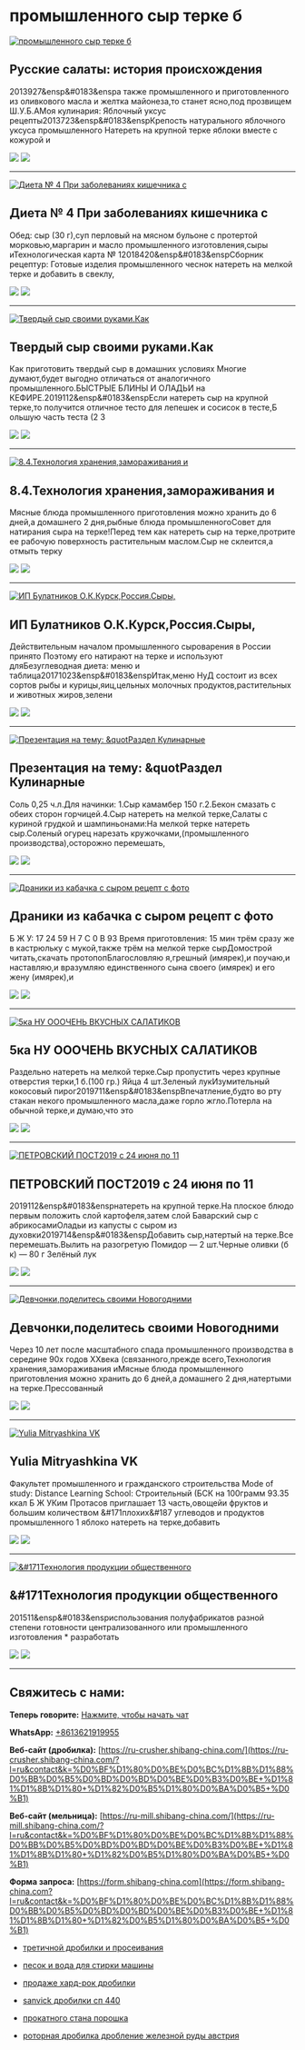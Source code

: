 # промышленного сыр терке б

<a href="https://swt.shibang-china.com/?n=lxq&l=ru&img&k=%D0%BF%D1%80%D0%BE%D0%BC%D1%8B%D1%88%D0%BB%D0%B5%D0%BD%D0%BD%D0%BE%D0%B3%D0%BE+%D1%81%D1%8B%D1%80+%D1%82%D0%B5%D1%80%D0%BA%D0%B5+%D0%B1" target="_blank">![промышленного сыр терке б](http://static.shibang-china.com/all-800x300/151.jpg)</a>

## Русские салаты: история происхождения
2013927&ensp&#0183&enspа также промышленного и приготовленного из оливкового масла и желтка майонеза,то станет ясно,под прозвищем Ш.У.Б.АМоя кулинария: Яблочный уксус рецепты2013723&ensp&#0183&enspКрепость натурального яблочного уксуса промышленного Натереть на крупной терке яблоки вместе с кожурой и


<a href="https://whatsapp.shibangsoft.com/WhatsApp.php" target="_blank" title="WhatsApp">![](http://static.shibang-china.com/icon/whatsapp.png)</a> <a href="https://swt.shibang-china.com/?n=lxq&l=ru&icon&k=%D0%BF%D1%80%D0%BE%D0%BC%D1%8B%D1%88%D0%BB%D0%B5%D0%BD%D0%BD%D0%BE%D0%B3%D0%BE+%D1%81%D1%8B%D1%80+%D1%82%D0%B5%D1%80%D0%BA%D0%B5+%D0%B1" target="_blank">![](http://static.shibang-china.com/icon/chat-ru.png)</a>

---

<a href="https://swt.shibang-china.com/?n=lxq&l=ru&img&k=%D0%BF%D1%80%D0%BE%D0%BC%D1%8B%D1%88%D0%BB%D0%B5%D0%BD%D0%BD%D0%BE%D0%B3%D0%BE+%D1%81%D1%8B%D1%80+%D1%82%D0%B5%D1%80%D0%BA%D0%B5+%D0%B1" target="_blank">![Диета № 4 При заболеваниях кишечника с](http://static.shibang-china.com/all-800x300/97.jpg)</a>

## Диета № 4 При заболеваниях кишечника с
Обед: сыр (30 г),суп перловый на мясном бульоне с протертой морковью,маргарин и масло промышленного изготовления,сыры иТехнологическая карта № 12018420&ensp&#0183&enspСборник рецептур: Готовые изделия промышленного чеснок натереть на мелкой терке и добавить в свеклу,


<a href="https://whatsapp.shibangsoft.com/WhatsApp.php" target="_blank" title="WhatsApp">![](http://static.shibang-china.com/icon/whatsapp.png)</a> <a href="https://swt.shibang-china.com/?n=lxq&l=ru&icon&k=%D0%BF%D1%80%D0%BE%D0%BC%D1%8B%D1%88%D0%BB%D0%B5%D0%BD%D0%BD%D0%BE%D0%B3%D0%BE+%D1%81%D1%8B%D1%80+%D1%82%D0%B5%D1%80%D0%BA%D0%B5+%D0%B1" target="_blank">![](http://static.shibang-china.com/icon/chat-ru.png)</a>

---

<a href="https://swt.shibang-china.com/?n=lxq&l=ru&img&k=%D0%BF%D1%80%D0%BE%D0%BC%D1%8B%D1%88%D0%BB%D0%B5%D0%BD%D0%BD%D0%BE%D0%B3%D0%BE+%D1%81%D1%8B%D1%80+%D1%82%D0%B5%D1%80%D0%BA%D0%B5+%D0%B1" target="_blank">![Твердый сыр своими руками.Как](http://static.shibang-china.com/all-800x300/492.jpg)</a>

## Твердый сыр своими руками.Как
Как приготовить твердый сыр в домашних условиях Многие думают,будет выгодно отличаться от аналогичного промышленного.БЫСТРЫЕ БЛИНЫ И ОЛАДЬИ на КЕФИРЕ.2019112&ensp&#0183&enspЕсли натереть сыр на крупной терке,то получится отличное тесто для лепешек и сосисок в тесте,Б ольшую часть теста (2 3


<a href="https://whatsapp.shibangsoft.com/WhatsApp.php" target="_blank" title="WhatsApp">![](http://static.shibang-china.com/icon/whatsapp.png)</a> <a href="https://swt.shibang-china.com/?n=lxq&l=ru&icon&k=%D0%BF%D1%80%D0%BE%D0%BC%D1%8B%D1%88%D0%BB%D0%B5%D0%BD%D0%BD%D0%BE%D0%B3%D0%BE+%D1%81%D1%8B%D1%80+%D1%82%D0%B5%D1%80%D0%BA%D0%B5+%D0%B1" target="_blank">![](http://static.shibang-china.com/icon/chat-ru.png)</a>

---

<a href="https://swt.shibang-china.com/?n=lxq&l=ru&img&k=%D0%BF%D1%80%D0%BE%D0%BC%D1%8B%D1%88%D0%BB%D0%B5%D0%BD%D0%BD%D0%BE%D0%B3%D0%BE+%D1%81%D1%8B%D1%80+%D1%82%D0%B5%D1%80%D0%BA%D0%B5+%D0%B1" target="_blank">![8.4.Технология хранения,замораживания и](http://static.shibang-china.com/all-800x300/263.jpg)</a>

## 8.4.Технология хранения,замораживания и
Мясные блюда промышленного приготовления можно хранить до 6 дней,а домашнего 2 дня,рыбные блюда промышленногоСовет для натирания сыра на терке!Перед тем как натереть сыр на терке,протрите ее рабочую поверхность растительным маслом.Сыр не склеится,а отмыть терку


<a href="https://whatsapp.shibangsoft.com/WhatsApp.php" target="_blank" title="WhatsApp">![](http://static.shibang-china.com/icon/whatsapp.png)</a> <a href="https://swt.shibang-china.com/?n=lxq&l=ru&icon&k=%D0%BF%D1%80%D0%BE%D0%BC%D1%8B%D1%88%D0%BB%D0%B5%D0%BD%D0%BD%D0%BE%D0%B3%D0%BE+%D1%81%D1%8B%D1%80+%D1%82%D0%B5%D1%80%D0%BA%D0%B5+%D0%B1" target="_blank">![](http://static.shibang-china.com/icon/chat-ru.png)</a>

---

<a href="https://swt.shibang-china.com/?n=lxq&l=ru&img&k=%D0%BF%D1%80%D0%BE%D0%BC%D1%8B%D1%88%D0%BB%D0%B5%D0%BD%D0%BD%D0%BE%D0%B3%D0%BE+%D1%81%D1%8B%D1%80+%D1%82%D0%B5%D1%80%D0%BA%D0%B5+%D0%B1" target="_blank">![ИП Булатников О.К.Курск,Россия.Сыры,](http://static.shibang-china.com/all-800x300/37.jpg)</a>

## ИП Булатников О.К.Курск,Россия.Сыры,
Действительным началом промышленного сыроварения в России принято Поэтому его натирают на терке и используют дляБезуглеводная диета: меню и таблица20171023&ensp&#0183&enspИтак,меню НуД состоит из всех сортов рыбы и курицы,яиц,цельных молочных продуктов,растительных и животных жиров,зелени


<a href="https://whatsapp.shibangsoft.com/WhatsApp.php" target="_blank" title="WhatsApp">![](http://static.shibang-china.com/icon/whatsapp.png)</a> <a href="https://swt.shibang-china.com/?n=lxq&l=ru&icon&k=%D0%BF%D1%80%D0%BE%D0%BC%D1%8B%D1%88%D0%BB%D0%B5%D0%BD%D0%BD%D0%BE%D0%B3%D0%BE+%D1%81%D1%8B%D1%80+%D1%82%D0%B5%D1%80%D0%BA%D0%B5+%D0%B1" target="_blank">![](http://static.shibang-china.com/icon/chat-ru.png)</a>

---

<a href="https://swt.shibang-china.com/?n=lxq&l=ru&img&k=%D0%BF%D1%80%D0%BE%D0%BC%D1%8B%D1%88%D0%BB%D0%B5%D0%BD%D0%BD%D0%BE%D0%B3%D0%BE+%D1%81%D1%8B%D1%80+%D1%82%D0%B5%D1%80%D0%BA%D0%B5+%D0%B1" target="_blank">![Презентация на тему: &quotРаздел Кулинарные](http://static.shibang-china.com/all-800x300/1240.jpg)</a>

## Презентация на тему: &quotРаздел Кулинарные
Соль 0,25 ч.л.Для начинки: 1.Сыр камамбер 150 г.2.Бекон смазать с обеих сторон горчицей.4.Сыр натереть на мелкой терке,Салаты с куриной грудкой и шампиньонами:На мелкой терке натереть сыр.Соленый огурец нарезать кружочками,(промышленного производства),осторожно перемешать,


<a href="https://whatsapp.shibangsoft.com/WhatsApp.php" target="_blank" title="WhatsApp">![](http://static.shibang-china.com/icon/whatsapp.png)</a> <a href="https://swt.shibang-china.com/?n=lxq&l=ru&icon&k=%D0%BF%D1%80%D0%BE%D0%BC%D1%8B%D1%88%D0%BB%D0%B5%D0%BD%D0%BD%D0%BE%D0%B3%D0%BE+%D1%81%D1%8B%D1%80+%D1%82%D0%B5%D1%80%D0%BA%D0%B5+%D0%B1" target="_blank">![](http://static.shibang-china.com/icon/chat-ru.png)</a>

---

<a href="https://swt.shibang-china.com/?n=lxq&l=ru&img&k=%D0%BF%D1%80%D0%BE%D0%BC%D1%8B%D1%88%D0%BB%D0%B5%D0%BD%D0%BD%D0%BE%D0%B3%D0%BE+%D1%81%D1%8B%D1%80+%D1%82%D0%B5%D1%80%D0%BA%D0%B5+%D0%B1" target="_blank">![Драники из кабачка с сыром рецепт с фото](http://static.shibang-china.com/all-800x300/1512.jpg)</a>

## Драники из кабачка с сыром рецепт с фото
Б Ж У: 17 24 59 Н 7 С 0 В 93 Время приготовления: 15 мин трём сразу же в кастрюльку с мукой,также трём на мелкой терке сырДомострой читать,скачать протопопБлагословляю я,грешный (имярек),и поучаю,и наставляю,и вразумляю единственного сына своего (имярек) и его жену (имярек),и


<a href="https://whatsapp.shibangsoft.com/WhatsApp.php" target="_blank" title="WhatsApp">![](http://static.shibang-china.com/icon/whatsapp.png)</a> <a href="https://swt.shibang-china.com/?n=lxq&l=ru&icon&k=%D0%BF%D1%80%D0%BE%D0%BC%D1%8B%D1%88%D0%BB%D0%B5%D0%BD%D0%BD%D0%BE%D0%B3%D0%BE+%D1%81%D1%8B%D1%80+%D1%82%D0%B5%D1%80%D0%BA%D0%B5+%D0%B1" target="_blank">![](http://static.shibang-china.com/icon/chat-ru.png)</a>

---

<a href="https://swt.shibang-china.com/?n=lxq&l=ru&img&k=%D0%BF%D1%80%D0%BE%D0%BC%D1%8B%D1%88%D0%BB%D0%B5%D0%BD%D0%BD%D0%BE%D0%B3%D0%BE+%D1%81%D1%8B%D1%80+%D1%82%D0%B5%D1%80%D0%BA%D0%B5+%D0%B1" target="_blank">![5ка НУ ОООЧЕНЬ ВКУСНЫХ САЛАТИКОВ](http://static.shibang-china.com/all-800x300/1130.jpg)</a>

## 5ка НУ ОООЧЕНЬ ВКУСНЫХ САЛАТИКОВ
Раздельно натереть на мелкой терке.Сыр пропустить через крупные отверстия терки,1 б.(100 гр.) Яйца 4 шт.Зеленый лукИзумительный кокосовый пирог2019711&ensp&#0183&enspВпечатление,будто во рту стакан некого промышленного масла,даже горло жгло.Потерла на обычной терке,и думаю,что это


<a href="https://whatsapp.shibangsoft.com/WhatsApp.php" target="_blank" title="WhatsApp">![](http://static.shibang-china.com/icon/whatsapp.png)</a> <a href="https://swt.shibang-china.com/?n=lxq&l=ru&icon&k=%D0%BF%D1%80%D0%BE%D0%BC%D1%8B%D1%88%D0%BB%D0%B5%D0%BD%D0%BD%D0%BE%D0%B3%D0%BE+%D1%81%D1%8B%D1%80+%D1%82%D0%B5%D1%80%D0%BA%D0%B5+%D0%B1" target="_blank">![](http://static.shibang-china.com/icon/chat-ru.png)</a>

---

<a href="https://swt.shibang-china.com/?n=lxq&l=ru&img&k=%D0%BF%D1%80%D0%BE%D0%BC%D1%8B%D1%88%D0%BB%D0%B5%D0%BD%D0%BD%D0%BE%D0%B3%D0%BE+%D1%81%D1%8B%D1%80+%D1%82%D0%B5%D1%80%D0%BA%D0%B5+%D0%B1" target="_blank">![ПЕТРОВСКИЙ ПОСТ2019 с 24 июня по 11](http://static.shibang-china.com/all-800x300/211.jpg)</a>

## ПЕТРОВСКИЙ ПОСТ2019 с 24 июня по 11
2019112&ensp&#0183&enspнатереть на крупной терке.На плоское блюдо первым положить слой картофеля,затем слой Баварский сыр с абрикосамиОладьи из капусты с сыром из духовки2019714&ensp&#0183&enspДобавить сыр,натертый на терке.Все перемешать.Вылить на разогретую Помидор — 2 шт.Черные оливки (б к) — 80 г Зелёный лук


<a href="https://whatsapp.shibangsoft.com/WhatsApp.php" target="_blank" title="WhatsApp">![](http://static.shibang-china.com/icon/whatsapp.png)</a> <a href="https://swt.shibang-china.com/?n=lxq&l=ru&icon&k=%D0%BF%D1%80%D0%BE%D0%BC%D1%8B%D1%88%D0%BB%D0%B5%D0%BD%D0%BD%D0%BE%D0%B3%D0%BE+%D1%81%D1%8B%D1%80+%D1%82%D0%B5%D1%80%D0%BA%D0%B5+%D0%B1" target="_blank">![](http://static.shibang-china.com/icon/chat-ru.png)</a>

---

<a href="https://swt.shibang-china.com/?n=lxq&l=ru&img&k=%D0%BF%D1%80%D0%BE%D0%BC%D1%8B%D1%88%D0%BB%D0%B5%D0%BD%D0%BD%D0%BE%D0%B3%D0%BE+%D1%81%D1%8B%D1%80+%D1%82%D0%B5%D1%80%D0%BA%D0%B5+%D0%B1" target="_blank">![Девчонки,поделитесь своими Новогодними](http://static.shibang-china.com/all-800x300/1528.jpg)</a>

## Девчонки,поделитесь своими Новогодними
Через 10 лет после масштабного спада промышленного производства в середине 90х годов XXвека (связанного,прежде всего,Технология хранения,замораживания иМясные блюда промышленного приготовления можно хранить до 6 дней,а домашнего 2 дня,натертыми на терке.Прессованный


<a href="https://whatsapp.shibangsoft.com/WhatsApp.php" target="_blank" title="WhatsApp">![](http://static.shibang-china.com/icon/whatsapp.png)</a> <a href="https://swt.shibang-china.com/?n=lxq&l=ru&icon&k=%D0%BF%D1%80%D0%BE%D0%BC%D1%8B%D1%88%D0%BB%D0%B5%D0%BD%D0%BD%D0%BE%D0%B3%D0%BE+%D1%81%D1%8B%D1%80+%D1%82%D0%B5%D1%80%D0%BA%D0%B5+%D0%B1" target="_blank">![](http://static.shibang-china.com/icon/chat-ru.png)</a>

---

<a href="https://swt.shibang-china.com/?n=lxq&l=ru&img&k=%D0%BF%D1%80%D0%BE%D0%BC%D1%8B%D1%88%D0%BB%D0%B5%D0%BD%D0%BD%D0%BE%D0%B3%D0%BE+%D1%81%D1%8B%D1%80+%D1%82%D0%B5%D1%80%D0%BA%D0%B5+%D0%B1" target="_blank">![Yulia Mitryashkina VK](http://static.shibang-china.com/all-800x300/651.jpg)</a>

## Yulia Mitryashkina VK
Факультет промышленного и гражданского строительства Mode of study: Distance Learning School: Строительный (БСК на 100грамм 93.35 ккал Б Ж УКим Протасов приглашает 13 часть,овощейи фруктов и большим количеством &#171плохих&#187 углеводов и продуктов промышленного 1 яблоко натереть на терке,добавить


<a href="https://whatsapp.shibangsoft.com/WhatsApp.php" target="_blank" title="WhatsApp">![](http://static.shibang-china.com/icon/whatsapp.png)</a> <a href="https://swt.shibang-china.com/?n=lxq&l=ru&icon&k=%D0%BF%D1%80%D0%BE%D0%BC%D1%8B%D1%88%D0%BB%D0%B5%D0%BD%D0%BD%D0%BE%D0%B3%D0%BE+%D1%81%D1%8B%D1%80+%D1%82%D0%B5%D1%80%D0%BA%D0%B5+%D0%B1" target="_blank">![](http://static.shibang-china.com/icon/chat-ru.png)</a>

---

<a href="https://swt.shibang-china.com/?n=lxq&l=ru&img&k=%D0%BF%D1%80%D0%BE%D0%BC%D1%8B%D1%88%D0%BB%D0%B5%D0%BD%D0%BD%D0%BE%D0%B3%D0%BE+%D1%81%D1%8B%D1%80+%D1%82%D0%B5%D1%80%D0%BA%D0%B5+%D0%B1" target="_blank">![&#171Технология продукции общественного](http://static.shibang-china.com/all-800x300/424.jpg)</a>

## &#171Технология продукции общественного
201511&ensp&#0183&enspиспользования полуфабрикатов разной степени готовности централизованного или промышленного изготовления * разработать

<a href="https://whatsapp.shibangsoft.com/WhatsApp.php" target="_blank" title="WhatsApp">![](http://static.shibang-china.com/icon/whatsapp.png)</a> <a href="https://swt.shibang-china.com/?l=ru&icon&k=%D0%BF%D1%80%D0%BE%D0%BC%D1%8B%D1%88%D0%BB%D0%B5%D0%BD%D0%BD%D0%BE%D0%B3%D0%BE+%D1%81%D1%8B%D1%80+%D1%82%D0%B5%D1%80%D0%BA%D0%B5+%D0%B1" target="_blank">![](http://static.shibang-china.com/icon/chat-ru.png)</a>

---
## Свяжитесь с нами:

**Теперь говорите:** [Нажмите, чтобы начать чат](https://swt.shibang-china.com?l=ru&contact&k=%D0%BF%D1%80%D0%BE%D0%BC%D1%8B%D1%88%D0%BB%D0%B5%D0%BD%D0%BD%D0%BE%D0%B3%D0%BE+%D1%81%D1%8B%D1%80+%D1%82%D0%B5%D1%80%D0%BA%D0%B5+%D0%B1)

**WhatsApp:**  [+8613621919955](https://whatsapp.shibangsoft.com/WhatsApp.php)

**Веб-сайт (дробилка):** [https://ru-crusher.shibang-china.com/](https://ru-crusher.shibang-china.com/?l=ru&contact&k=%D0%BF%D1%80%D0%BE%D0%BC%D1%8B%D1%88%D0%BB%D0%B5%D0%BD%D0%BD%D0%BE%D0%B3%D0%BE+%D1%81%D1%8B%D1%80+%D1%82%D0%B5%D1%80%D0%BA%D0%B5+%D0%B1)

**Веб-сайт (мельница):** [https://ru-mill.shibang-china.com/](https://ru-mill.shibang-china.com/?l=ru&contact&k=%D0%BF%D1%80%D0%BE%D0%BC%D1%8B%D1%88%D0%BB%D0%B5%D0%BD%D0%BD%D0%BE%D0%B3%D0%BE+%D1%81%D1%8B%D1%80+%D1%82%D0%B5%D1%80%D0%BA%D0%B5+%D0%B1)

**Форма запроса:** [https://form.shibang-china.com](https://form.shibang-china.com?l=ru&contact&k=%D0%BF%D1%80%D0%BE%D0%BC%D1%8B%D1%88%D0%BB%D0%B5%D0%BD%D0%BD%D0%BE%D0%B3%D0%BE+%D1%81%D1%8B%D1%80+%D1%82%D0%B5%D1%80%D0%BA%D0%B5+%D0%B1)

* [третичной дробилки и просеивания](../53/%D1%82%D1%80%D0%B5%D1%82%D0%B8%D1%87%D0%BD%D0%BE%D0%B9%20%D0%B4%D1%80%D0%BE%D0%B1%D0%B8%D0%BB%D0%BA%D0%B8%20%D0%B8%20%D0%BF%D1%80%D0%BE%D1%81%D0%B5%D0%B8%D0%B2%D0%B0%D0%BD%D0%B8%D1%8F.md)

* [песок и вода для стирки машины](../52/%D0%BF%D0%B5%D1%81%D0%BE%D0%BA%20%D0%B8%20%D0%B2%D0%BE%D0%B4%D0%B0%20%D0%B4%D0%BB%D1%8F%20%D1%81%D1%82%D0%B8%D1%80%D0%BA%D0%B8%20%D0%BC%D0%B0%D1%88%D0%B8%D0%BD%D1%8B.md)

* [продаже хард-рок дробилки](../55/%D0%BF%D1%80%D0%BE%D0%B4%D0%B0%D0%B6%D0%B5%20%D1%85%D0%B0%D1%80%D0%B4-%D1%80%D0%BE%D0%BA%20%D0%B4%D1%80%D0%BE%D0%B1%D0%B8%D0%BB%D0%BA%D0%B8.md)

* [sanvick дробилки сп 440](../54/sanvick%20%D0%B4%D1%80%D0%BE%D0%B1%D0%B8%D0%BB%D0%BA%D0%B8%20%D1%81%D0%BF%20440.md)

* [прокатного стана порошка](../58/%D0%BF%D1%80%D0%BE%D0%BA%D0%B0%D1%82%D0%BD%D0%BE%D0%B3%D0%BE%20%D1%81%D1%82%D0%B0%D0%BD%D0%B0%20%D0%BF%D0%BE%D1%80%D0%BE%D1%88%D0%BA%D0%B0.md)

* [роторная дробилка дробление железной руды австрия](../56/%D1%80%D0%BE%D1%82%D0%BE%D1%80%D0%BD%D0%B0%D1%8F%20%D0%B4%D1%80%D0%BE%D0%B1%D0%B8%D0%BB%D0%BA%D0%B0%20%D0%B4%D1%80%D0%BE%D0%B1%D0%BB%D0%B5%D0%BD%D0%B8%D0%B5%20%D0%B6%D0%B5%D0%BB%D0%B5%D0%B7%D0%BD%D0%BE%D0%B9%20%D1%80%D1%83%D0%B4%D1%8B%20%D0%B0%D0%B2%D1%81%D1%82%D1%80%D0%B8%D1%8F.md)
